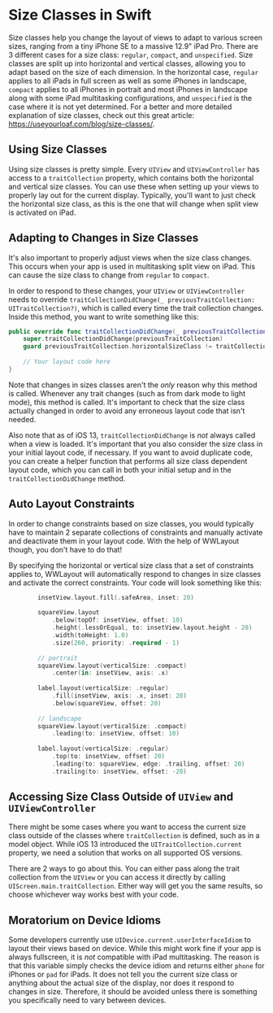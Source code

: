 # Size Classes in Swift
Size classes help you change the layout of views to adapt to various screen sizes, ranging from a tiny iPhone SE to a massive 12.9" iPad Pro. There are 3 different cases for a size class: `regular`, `compact`, and `unspecified`. Size classes are split up into horizontal and vertical classes, allowing you to adapt based on the size of each dimension. In the horizontal case, `regular` applies to all iPads in full screen as well as some iPhones in landscape, `compact` applies to all iPhones in portrait and most iPhones in landscape along with some iPad multitasking configurations, and `unspecified` is the case where it is not yet determined. For a better and more detailed explanation of size classes, check out this great article: https://useyourloaf.com/blog/size-classes/.

## Using Size Classes
Using size classes is pretty simple. Every `UIView` and `UIViewController` has access to a `traitCollection` property, which contains both the horizontal and vertical size classes. You can use these when setting up your views to properly lay out for the current display. Typically, you'll want to just check the horizontal size class, as this is the one that will change when split view is activated on iPad.

## Adapting to Changes in Size Classes
It's also important to properly adjust views when the size class changes. This occurs when your app is used in multitasking split view on iPad. This can cause the size class to change from `regular` to `compact`.

In order to respond to these changes, your `UIView` or `UIViewController` needs to override `traitCollectionDidChange(_ previousTraitCollection: UITraitCollection?)`, which is called every time the trait collection changes. Inside this method, you want to write something like this:

```swift
public override func traitCollectionDidChange(_ previousTraitCollection: UITraitCollection?) {
    super.traitCollectionDidChange(previousTraitCollection)
    guard previousTraitCollection.horizontalSizeClass != traitCollection.horizontalSizeClass else { return }
        
    // Your layout code here
}
```
Note that changes in sizes classes aren't the _only_ reason why this method is called. Whenever any trait changes (such as from dark mode to light mode), this method is called. It's important to check that the size class actually changed in order to avoid any erroneous layout code that isn't needed.

Also note that as of iOS 13, `traitCollectionDidChange` is _not_ always called when a view is loaded. It's important that you also consider the size class in your initial layout code, if necessary. If you want to avoid duplicate code, you can create a helper function that performs all size class dependent layout code, which you can call in both your initial setup and in the `traitCollectionDidChange` method.

## Auto Layout Constraints
In order to change constraints based on size classes, you would typically have to maintain 2 separate collections of constraints and manually activate and deactivate them in your layout code. With the help of WWLayout though, you don't have to do that!

By specifying the horizontal or vertical size class that a set of constraints applies to, WWLayout will automatically respond to changes in size classes and activate the correct constraints. Your code will look something like this:
```swift
        insetView.layout.fill(.safeArea, inset: 20)
        
        squareView.layout
            .below(topOf: insetView, offset: 10)
            .height(.lessOrEqual, to: insetView.layout.height - 20)
            .width(toHeight: 1.0)
            .size(260, priority: .required - 1)
        
        // portrait
        squareView.layout(verticalSize: .compact)
            .center(in: insetView, axis: .x)
        
        label.layout(verticalSize: .regular)
            .fill(insetView, axis: .x, inset: 20)
            .below(squareView, offset: 20)
        
        // landscape
        squareView.layout(verticalSize: .compact)
            .leading(to: insetView, offset: 10)
        
        label.layout(verticalSize: .regular)
            .top(to: insetView, offset: 20)
            .leading(to: squareView, edge: .trailing, offset: 20)
            .trailing(to: insetView, offset: -20)
```

## Accessing Size Class Outside of `UIView` and `UIViewController`
There might be some cases where you want to access the current size class outside of the classes where `traitCollection` is defined, such as in a model object. While iOS 13 introduced the `UITraitCollection.current` property, we need a solution that works on all supported OS versions. 

There are 2 ways to go about this. You can either pass along the trait collection from the `UIView` or you can access it directly by calling `UIScreen.main.traitCollection`. Either way will get you the same results, so choose whichever way works best with your code.

## Moratorium on Device Idioms
Some developers currently use `UIDevice.current.userInterfaceIdiom` to layout their views based on device. While this might work fine if your app is always fullscreen, it is *not* compatible with iPad multitasking. The reason is that this variable simply checks the device idiom and returns either `phone` for iPhones or `pad` for iPads. It does not tell you the current size class or anything about the actual size of the display, nor does it respond to changes in size. Therefore, it should be avoided unless there is something you specifically need to vary between devices.